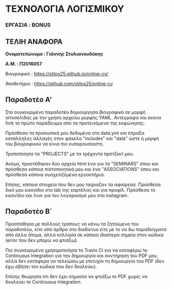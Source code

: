 # ΤΕΧΝΟΛΟΓΙΑ ΛΟΓΙΣΜΙΚΟΥ
### ΕΡΓΑΣΙΑ : BONUS
## ΤΕΛΙΗ ΑΝΑΦΟΡΑ

**Ονοματεπώνυμο : Γιάννης Στυλιανουδάκης**

**Α.Μ. : Π2016057**

Βιογραφικό : https://stilos25.github.io/online-cv/. 

Αποθετήριο : https://github.com/stilos25/online-cv

## Παραδοτέο Α'

Στο συγκεκριμένο παραδοτέο δημιούργησα βιογραφικό σε μορφή ιστοσελίδας με την χρήση αρχείου μορφής YAML.
Αντέγραψα και έκανα fork το πρώτο παράδειγμα απο τα προτεινόμενα της εκφώνησης.

Πρόσθεσα τα προσωπικά μου δεδομένα στο data.yml 
και έπραξα κατάλληλες αλλαγές στον φάκελο "includes" 
και "data" ώστε η μορφή του βιογραφικού να είνια πιο ευπαρουσίαστη.

Τροποποίησα τα "PROJECTS" με τα τρέχοντα πρότζεκτ μου.

Ακόμα, προστέθηκαν δύο αρχεία html ένα για τα "SEMINARS" 
όπου και πρόσθεσα κάποια πιστοποιητικά μου
και ένα "ASSOCIATIONS" όπου και πρόσθεσα κάποια συσχετιζόμενα εργαστήρια.

Επίσης, κάποια στοιχεία που δεν μου ταίριαζαν τα αφαίρεσα.
Πρόσθεσα δικό μου εικονίδιο στο tab της καρτέλας και για προφίλ.
Πρόσθεσα το εικονίδιο και λινκ για τον λογαριασμό μου στο instagram.

## Παραδοτέο Β΄

Προσπάθησα με πολλούς τρόπους να κάνω τα ζητούμενα του παραδοτέου, είτε από άρθρα στο διαδίκτυο είτε με το να δω παραδείγματα από άλλα άτομα, αλλά κόλλησα σε κάποια ιδιαίτερα σημεία στον κώδικα (error που δεν μπορώ να φτιάξω). 

Πιο συγκεκριμένα χρησιμοποίησα το Travis CI για να καταφέρω το Continuous Integration για την δημιουργία και συντήρηση του PDF μου, 
αλλά δεν κατάφερα να τελειώσω με επιτυχία τη δημιουργία του PDF (δεν έχω σβήσει τον κώδικα που δεν δουλεύει).

Επίσης θεώρησα ότι δεν έχει σημασία να φτιάξω το PDF χωρίς να δουλεύει το Continuous Integration.
